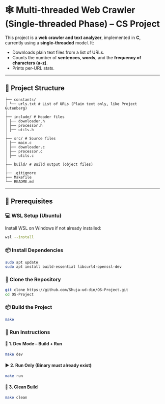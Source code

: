# 🕸️ Multi-threaded Web Crawler (Single-threaded Phase) – CS Project

This project is a **web crawler and text analyzer**, implemented in **C**, currently using a **single-threaded** model. It:

- Downloads plain text files from a list of URLs.
- Counts the number of **sentences**, **words**, and the **frequency of characters (a-z)**.
- Prints per-URL stats.

---

## 📁 Project Structure

```
├── constants/
│ └── urls.txt # List of URLs (Plain text only, like Project Gutenberg)
│
├── include/ # Header files
│ ├── downloader.h
│ ├── processor.h
│ ├── utils.h
│
├── src/ # Source files
│ ├── main.c
│ ├── downloader.c
│ ├── processor.c
│ ├── utils.c
│
├── build/ # Build output (object files)
│
├── .gitignore
├── Makefile
└── README.md
```

---

## 🧰 Prerequisites

### 💻 WSL Setup (Ubuntu)

Install WSL on Windows if not already installed:

```bash
wsl --install
```

### 📦 Install Dependencies

```bash
sudo apt update
sudo apt install build-essential libcurl4-openssl-dev
```

### 📂 Clone the Repository

```bash
git clone https://github.com/Shuja-ud-din/OS-Project.git
cd OS-Project
```

### 📦 Build the Project

```bash
make
```

### 🚀 Run Instructions

#### 🧪 1. Dev Mode – Build + Run

```bash
make dev
```

#### ▶️ 2. Run Only (Binary must already exist)

```bash
make run
```

#### 🧹 3. Clean Build

```bash
make clean
```
